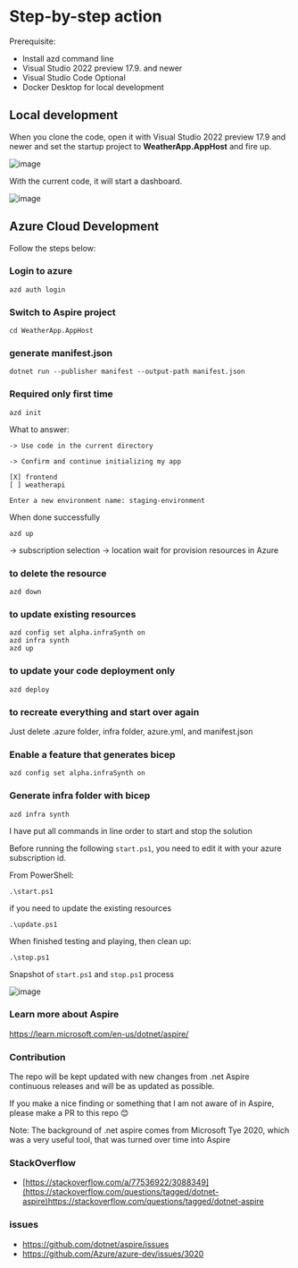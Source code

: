 # Step-by-step action

Prerequisite:
- Install azd command line
- Visual Studio 2022 preview 17.9. and newer
- Visual Studio Code Optional
- Docker Desktop for local development

## Local development
When you clone the code, open it with Visual Studio 2022 preview 17.9 and newer and set the startup project to **WeatherApp.AppHost** and fire up.

![image](https://github.com/maythamfahmi/net-aspire-playground/assets/9260645/4654bfda-8514-4392-8ed9-6b90451736c1)

With the current code, it will start a dashboard.

![image](https://github.com/maythamfahmi/net-aspire-playground/assets/9260645/5a10b79e-4469-476a-a0c5-a1f6d42a20f9)

## Azure Cloud Development

Follow the steps below:

### Login to azure
```
azd auth login
```

### Switch to Aspire project
```
cd WeatherApp.AppHost
```

### generate manifest.json
```
dotnet run --publisher manifest --output-path manifest.json
```

### Required only first time
```
azd init
```

What to answer:
```
-> Use code in the current directory

-> Confirm and continue initializing my app

[X] frontend
[ ] weatherapi

Enter a new environment name: staging-environment
```
When done successfully

```
azd up
```

-> subscription selection
-> location
wait for provision resources in Azure

### to delete the resource
```
azd down
```

### to update existing resources
```
azd config set alpha.infraSynth on
azd infra synth
azd up
```

### to update your code deployment only
```
azd deploy
```

### to recreate everything and start over again

Just delete .azure folder, infra folder, azure.yml, and manifest.json

### Enable a feature that generates bicep
```
azd config set alpha.infraSynth on
```

### Generate infra folder with bicep 
```
azd infra synth
```

I have put all commands in line order to start and stop the solution

Before running the following `start.ps1`, you need to edit it with your azure subscription id.

From PowerShell:

```
.\start.ps1
```

if you need to update the existing resources

```
.\update.ps1
```

When finished testing and playing, then clean up:

```
.\stop.ps1
```

Snapshot of `start.ps1` and `stop.ps1` process

![image](https://github.com/maythamfahmi/net-aspire-playground/assets/9260645/6df081a6-3b4b-4628-870b-8c3af4db9359)


### Learn more about Aspire

https://learn.microsoft.com/en-us/dotnet/aspire/

### Contribution

The repo will be kept updated with new changes from .net Aspire continuous releases and will be as updated as possible.

If you make a nice finding or something that I am not aware of in Aspire, please make a PR to this repo 😊

Note: The background of .net aspire comes from Microsoft Tye 2020, which was a very useful tool, that was turned over time into Aspire

### StackOverflow

- [https://stackoverflow.com/a/77536922/3088349](https://stackoverflow.com/questions/tagged/dotnet-aspire)https://stackoverflow.com/questions/tagged/dotnet-aspire

### issues

- https://github.com/dotnet/aspire/issues
- https://github.com/Azure/azure-dev/issues/3020
